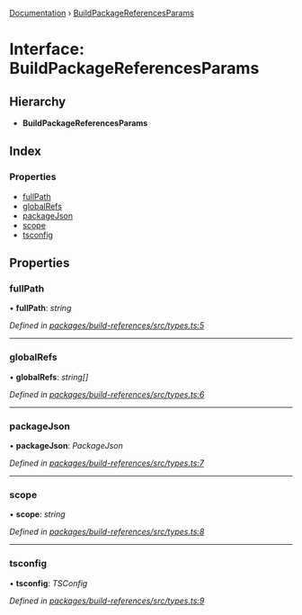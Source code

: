 [Documentation](../README.md) › [BuildPackageReferencesParams](buildpackagereferencesparams.md)

# Interface: BuildPackageReferencesParams

## Hierarchy

* **BuildPackageReferencesParams**

## Index

### Properties

* [fullPath](buildpackagereferencesparams.md#fullpath)
* [globalRefs](buildpackagereferencesparams.md#globalrefs)
* [packageJson](buildpackagereferencesparams.md#packagejson)
* [scope](buildpackagereferencesparams.md#scope)
* [tsconfig](buildpackagereferencesparams.md#tsconfig)

## Properties

###  fullPath

• **fullPath**: *string*

*Defined in [packages/build-references/src/types.ts:5](https://github.com/dylanaubrey/repodog/blob/22f6b92/packages/build-references/src/types.ts#L5)*

___

###  globalRefs

• **globalRefs**: *string[]*

*Defined in [packages/build-references/src/types.ts:6](https://github.com/dylanaubrey/repodog/blob/22f6b92/packages/build-references/src/types.ts#L6)*

___

###  packageJson

• **packageJson**: *PackageJson*

*Defined in [packages/build-references/src/types.ts:7](https://github.com/dylanaubrey/repodog/blob/22f6b92/packages/build-references/src/types.ts#L7)*

___

###  scope

• **scope**: *string*

*Defined in [packages/build-references/src/types.ts:8](https://github.com/dylanaubrey/repodog/blob/22f6b92/packages/build-references/src/types.ts#L8)*

___

###  tsconfig

• **tsconfig**: *TSConfig*

*Defined in [packages/build-references/src/types.ts:9](https://github.com/dylanaubrey/repodog/blob/22f6b92/packages/build-references/src/types.ts#L9)*
